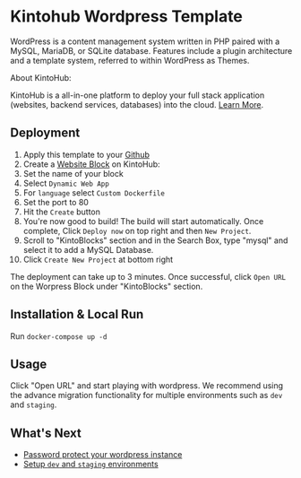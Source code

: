 # Kintohub Wordpress Template

WordPress is a content management system written in PHP paired with a MySQL, MariaDB, or SQLite database. Features include a plugin architecture and a template system, referred to within WordPress as Themes.

About KintoHub:

KintoHub is a all-in-one platform to deploy your full stack application (websites, backend services, databases) into the cloud. [Learn More](https://www.kintohub.com).

## Deployment

1. Apply this template to your [Github](https://github.com/kintohub/wordpress-template/generate)
2. Create a [Website Block](https://beta.kintohub.com) on KintoHub:
3. Set the name of your block
4. Select `Dynamic Web App`
5. For `language` select `Custom Dockerfile`
6. Set the port to 80
7. Hit the `Create` button
8. You're now good to build! The build will start automatically. Once complete, Click `Deploy now` on top right and then `New Project`.
9. Scroll to "KintoBlocks" section and in the Search Box, type "mysql" and select it to add a MySQL Database.
10. Click `Create New Project` at bottom right

The deployment can take up to 3 minutes. Once successful, click `Open URL` on the Worpress Block under "KintoBlocks" section.

## Installation & Local Run

Run `docker-compose up -d`

## Usage

Click "Open URL" and start playing with wordpress. We recommend using the advance migration functionality for multiple environments such as `dev` and `staging`.

## What's Next

* [Password protect your wordpress instance](https://docs.kintohub.com/docs/kintoblocks/websites#basic-auth-for-websites)
* [Setup `dev` and `staging` environments](https://docs.kintohub.com/docs/projects/environments)